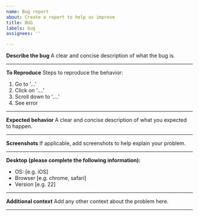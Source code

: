 ```yaml
---
name: Bug report
about: Create a report to help us improve
title: BUG
labels: bug
assignees: ''

---
```


**Describe the bug**
A clear and concise description of what the bug is.

---

**To Reproduce**
Steps to reproduce the behavior:
1. Go to '...'
2. Click on '....'
3. Scroll down to '....'
4. See error

---

**Expected behavior**
A clear and concise description of what you expected to happen.

---

**Screenshots**
If applicable, add screenshots to help explain your problem.

---

**Desktop (please complete the following information):**
 - OS: [e.g. iOS]
 - Browser [e.g. chrome, safari]
 - Version [e.g. 22]

---

**Additional context**
Add any other context about the problem here.

---
